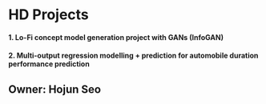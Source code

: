 HD Projects 
=============
#### 1. Lo-Fi concept model generation project with GANs (InfoGAN)

#### 2. Multi-output regression modelling + prediction for automobile duration performance prediction

## Owner: Hojun Seo 
